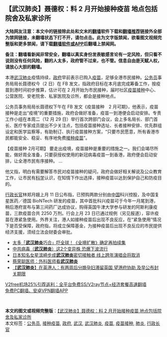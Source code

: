  <h2>【武汉肺炎】聂德权：料 2 月开始接种疫苗 地点包括院舍及私家诊所</h2> <p class="notice"><b>大陆网友注意：本文中的链接除此处和文末的<a href="https://github.com/bannedbook/fanqiang" >翻墙</a>软件下载和<a href="https://github.com/killgcd/justmysocks/blob/master/README.md">翻墙推荐</a>链接外全部为禁网链接，未翻墙状态下打不开，请勿点击。此为文字版禁闻，欲看图文视频完整版和更多禁闻，请下载<a href="https://github.com/bannedbook/fanqiang">翻墙软件或APP</a>后翻墙上禁闻网。</p><p>备注：翻墙看新闻非常安全，翻墙以真实身份发表敏感言论有一定风险，但只看不说则没有任何风险，翻的人太多，政府管不过来，也不管。信息自由是天赋人权，请放心大胆的翻墙。</b></p>  <div class="entry">  <p>本港<a href="https://www.bannedbook.org/bnews/tag/%e6%ad%a6%e6%b1%89/" class="st_tag internal_tag" rel="tag" title="标签 武汉 下的日志">武汉</a><a href="https://www.bannedbook.org/bnews/tag/%e8%82%ba%e7%82%8e/" class="st_tag internal_tag" rel="tag" title="标签 肺炎 下的日志">肺炎</a>疫情持续，<a href="https://www.bannedbook.org/bnews/tag/%e6%94%bf%e5%ba%9c/" class="st_tag internal_tag" rel="tag" title="标签 政府 下的日志">政府</a>早前表示已购入<a href="https://www.bannedbook.org/bnews/tag/%e7%96%ab%e8%8b%97/" class="st_tag internal_tag" rel="tag" title="标签 疫苗 下的日志">疫苗</a>，足够全港市民接种。<a href="https://www.bannedbook.org/bnews/tag/%e5%85%ac%e5%8a%a1%e5%91%98/" class="st_tag internal_tag" rel="tag" title="标签 公务员 下的日志">公务员</a>事务局局长聂德权今（2 日）在 FB 发文，指政府目标在本月底完成筹备工作，按疫苗到港时间初步推算，估计可在 2 月开始为市民接种，届时社区<a href="https://www.bannedbook.org/bnews/tag/%E7%96%AB%E8%8B%97%E6%8E%A5%E7%A7%8D/" class="st_tag internal_tag" rel="tag" title="标签 疫苗接种 下的日志">疫苗接种</a>中心、公营医院、安老院舍、私家医院及诊所，都会是接种地点。</p> <p>公务员事务局局长聂德权下午在 FB 发文《疫苗接种　2 月可期》，他表示，疫苗接种是走出“疫境”的重要措施，政府会做好准备，疫苗一到港便会启动安排。专责工作小组在本周二（12 月 29 日）举行首次跨部门会议，会上多名局长、部门首长、医疗专家成员提出不少关注点，包括疫苗接种选址、长者接种安排、优先群组设定和医学监察等，有助制订、执行疫苗接种方案，“只要市民愿意，所有香港市民都能安全、稳妥、有序地免费<a href="https://www.bannedbook.org/bnews/tag/%E6%8E%A5%E7%A7%8D%E7%96%AB%E8%8B%97/" class="st_tag internal_tag" rel="tag" title="标签 接种疫苗 下的日志">接种疫苗</a>”。</p>  <p>【疫苗接种 2月可期】 要走出疫境，疫苗接种是重要的措施之一。我们会竭尽所能，做好周全准备，只要获授权使用的新冠病毒疫苗一到香港，政府便会启动安排，让全港市民有序接种。 &#8230;</p> <p>他又指，明白有需要解答市民对疫苗接种的疑问，政府会做好相关解说及公众教育工作，让市民有<span class='wp_keywordlink'><a href="https://www.bannedbook.org/forum11/topic309.html" title="禁片：“科学”的棍子" target="_blank">科学</a></span>认识，在知情下作出选择，接种疫苗以达到保护自己和防疫目的。</p>  <p><a href="https://www.bannedbook.org/bnews/tag/%e8%a1%8c%e6%94%bf%e9%95%bf%e5%ae%98/" class="st_tag internal_tag" rel="tag" title="标签 行政长官 下的日志">行政长官</a>林郑月娥上月 11 日公布指，已预购两款分别由<span class='wp_keywordlink_affiliate'><a href="https://www.bannedbook.org/" title="中国" target="_blank">中国</a></span>科兴控股，及中国复星医药／德国 BioNTech 研发的疫苗，其中首批科兴疫苗可于今年一月尾到港，稍后港府宣布与第三间药厂达成协议，购得英国牛津大学参与研发的阿斯利康疫苗，三款疫苗合共 2250 万剂。行会上月 23 日已通过规例（另见报道），容许疫苗在港紧急使用。外界关注，港人如接种疫苗后出现不良反应，在“紧急使用”情况下是否受保障，政府指，将成立保障基金，为接种疫苗后出现不良反应的市民提供经济支援，须经立法会财委会审批。</p> <ul class='op-related-articles' title='相关阅读'> <li><a href='https://www.bannedbook.org/bnews/yule/20210102/1459585.html' target='_blank'>太多「<b>武汉肺炎</b>巧合」吓全球！《全境扩散》确定再拍续集</a></li> <li><a href='https://www.bannedbook.org/bnews/comments/20210102/1459387.html' target='_blank'>中共病毒（<b>武汉肺炎</b>）这2个变异株 恐爆下波流行</a></li> <li><a href='https://www.bannedbook.org/bnews/yule/20201230/1457385.html' target='_blank'>日本知名女星滨崎步成<b>武汉肺炎</b>密切接触者 线上跨年演唱会将取消</a></li> <li><a href='https://www.bannedbook.org/bnews/taiwannews/20201229/1456904.html' target='_blank'>蔡荣聪医师：外科医师看<b>武汉肺炎</b></a></li> <li><a href='https://www.bannedbook.org/bnews/comments/20201229/1456671.html' target='_blank'>【<b>武汉肺炎</b>】在英港人：有两周后分娩孕妇滞留英国 望港府协助 及早公布封关期限</a></li> </ul> <p class="texttj"> <a href="https://github.com/bannedbook/fanqiang/wiki/V2ray%E6%9C%BA%E5%9C%BA" target="_blank">V2free机场25%引荐返利：全平台免费SS/V2ray节点+经济套餐高速翻墙</a><br/> <a href="https://github.com/bannedbook/fanqiang/wiki/%E7%A6%81%E9%97%BB%E7%BD%91%E5%AE%89%E5%8D%93%E7%BF%BB%E5%A2%99%E6%96%B0%E9%97%BBAPP" target="_blank">免费PC翻墙、安卓VPN翻墙APP</a></p><p> </p> <a name='sharetosocial'></a>       <div><b>本文的图文或视频完整版</b>：<a href='https://www.bannedbook.org/bnews/comments/20210102/1459823.html'>【武汉肺炎】聂德权：料 2 月开始接种疫苗 地点包括院舍及私家诊所</a></div>  </div><!--END ENTRY--> <div class="postfooter"> <div>本文标签：<a href="https://www.bannedbook.org/bnews/tag/%e5%85%ac%e5%8a%a1%e5%91%98/" rel="tag">公务员</a>, <a href="https://www.bannedbook.org/bnews/tag/%E6%8E%A5%E7%A7%8D%E7%96%AB%E8%8B%97/" rel="tag">接种疫苗</a>, <a href="https://www.bannedbook.org/bnews/tag/%e6%94%bf%e5%ba%9c/" rel="tag">政府</a>, <a href="https://www.bannedbook.org/bnews/tag/%e6%ad%a6%e6%b1%89/" rel="tag">武汉</a>, <a href="https://www.bannedbook.org/bnews/tag/%e6%ad%a6%e6%b1%89%e8%82%ba%e7%82%8e/" rel="tag">武汉肺炎</a>, <a href="https://www.bannedbook.org/bnews/tag/%e7%96%ab%e8%8b%97/" rel="tag">疫苗</a>, <a href="https://www.bannedbook.org/bnews/tag/%E7%96%AB%E8%8B%97%E6%8E%A5%E7%A7%8D/" rel="tag">疫苗接种</a>, <a href="https://www.bannedbook.org/bnews/tag/%e8%82%ba%e7%82%8e/" rel="tag">肺炎</a>, <a href="https://www.bannedbook.org/bnews/tag/%e8%a1%8c%e6%94%bf%e9%95%bf%e5%ae%98/" rel="tag">行政长官</a></div>  </div><!--END POSTFOOTER--> 